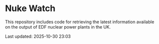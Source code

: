 # Nuke Watch

This repository includes code for retrieving the latest information available on the output of EDF nuclear power plants in the UK.

Last updated: 2025-10-30 23:03